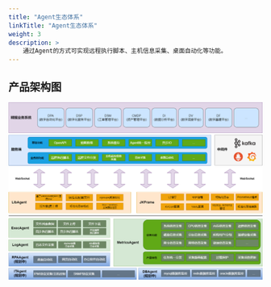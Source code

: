 ```yaml
---
title: "Agent生态体系"
linkTitle: "Agent生态体系"
weight: 3
description: >
    通过Agent的方式可实现远程执行脚本、主机信息采集、桌面自动化等功能。
---
```


## 产品架构图

![架构图](assets/%E6%9E%B6%E6%9E%84%E5%9B%BE.png)